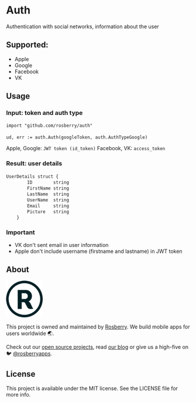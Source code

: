 # Auth

Authentication with social networks, information about the user

## Supported:
- Apple
- Google
- Facebook
- VK


## Usage
### Input: token and auth type
```golang
import "github.com/rosberry/auth"

ud, err := auth.Auth(googleToken, auth.AuthTypeGoogle)
```
Apple, Google: ```JWT token (id_token)```
Facebook, VK: ```access_token```

### Result: user details
```golang
UserDetails struct {
		ID        string
		FirstName string
		LastName  string
		UserName  string
		Email     string
		Picture   string
    }
```

### Important
- VK don't sent email in user information
- Apple don't include username (firstname and lastname) in JWT token

## About

<img src="https://github.com/rosberry/Foundation/blob/master/Assets/full_logo.png?raw=true" height="100" />

This project is owned and maintained by [Rosberry](http://rosberry.com). We build mobile apps for users worldwide 🌏.

Check out our [open source projects](https://github.com/rosberry), read [our blog](https://medium.com/@Rosberry) or give us a high-five on 🐦 [@rosberryapps](http://twitter.com/RosberryApps).

## License

This project is available under the MIT license. See the LICENSE file for more info.
